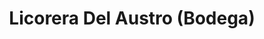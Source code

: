 ---
title: "Licorera Del Austro (Bodega)"
url: /cuenca/licorera-del-austro-bodega/
shop: Spirituosen
---